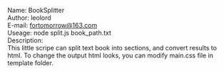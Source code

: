Name:   BookSplitter    
Author: leolord   
E-mail: fortomorrow@163.com   
Useage: node split.js book_path.txt   
Description:   
    This little scripe can split text book into sections, and convert results
to html. To change the output html looks, you can modify main.css file in 
template folder.
